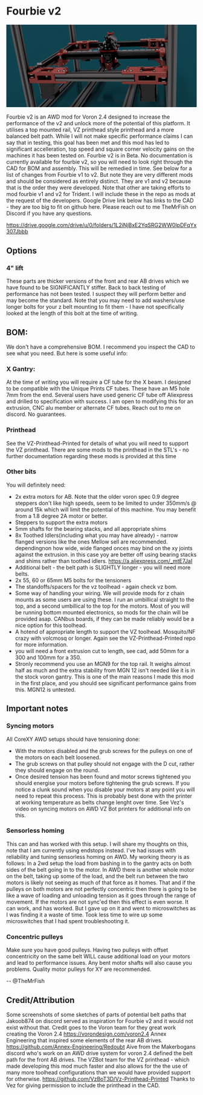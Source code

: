 # Fourbie v2

![Alt text](images/v2Render1.png)

Fourbie v2 is an AWD mod for Voron 2.4 designed to increase the performance of the v2 and unlock more of the potential of this platform. It utilises a top mounted rail, VZ printhead style printhead and a more balanced belt path. 
While I will not make specific performance claims I can say that in testing, this goal has been met and this mod has led to significant accelleration, top speed and square corner velocity gains on the machines it has been tested on. 
Fourbie v2 is in Beta. 
No documentation is currently available for fourbie v2, so you will need to look right through the CAD for BOM and assembly. This will be remedied in time. See below for a list of changes from Fourbie v1 to v2. But note they are very different mods and should be considered as entirely distinct. They are v1 and v2 because that is the order they were developed. Note that other are taking efforts to mod fourbie v1 and v2 for Trident. I will include these in the repo as mods at the request of the developers. 
Google Drive link below has links to the CAD - they are too big to fit on github here. Please reach out to me TheMrFish on Discord if you have any questions.

https://drive.google.com/drive/u/0/folders/1L2iNjBxE2YqSRG2WW0IpDFqYx307Jbbb

## Options

### 4" lift
These parts are thicker versions of the front and rear AB drives which we have found to be SIGNIFICANTLY stiffer. Back to back testing of performance has not been tested. I suspect they will perform better and may become the standard. Note that you may need to add washers/use longer bolts for your z belt mounting to fit them - I have not specifically looked at the length of this bolt at the time of writing. 

## BOM:
We don't have a comprehensive BOM. I recommend you inspect the CAD to see what you need. But here is some useful info:

### X Gantry:
At the time of writing you will require a CF tube for the X beam. I designed to be compatible with the Unique Prints CF tubes. These have an M5 hole 7mm from the end. Several users have used generic CF tube off Aliexpress and drilled to specification with success. I am open to modifying this for an extrusion, CNC alu member or alternate CF tubes. Reach out to me on discord. No guarantees.

### Printhead
See the VZ-Printhead-Printed for details of what you will need to support the VZ printhead. There are some mods to the printhead in the STL's - no further documentation regarding these mods is provided at this time

### Other bits
You will definitely need:
* 2x extra motors for AB. Note that the older voron spec 0.9 degree steppers don't like high speeds, seem to be limited to under 350mm/s @ around 15k which will limit the potential of this machine. You may benefit from a 1.8 degree 2A motor or better.
* Steppers to support the extra motors
* 5mm shafts for the bearing stacks, and all appropriate shims
* 8x Toothed Idlers(including what you may have already) - narrow flanged versions like the ones Mellow sell are recommended. dependingnon how wide, wide flanged onces may bind on the xy joints against the extrusion. in this case yoy are better off using bearing stacks and shims rather than toothed idlers. https://a.aliexpress.com/_mtE7JaI
* Additional belt - the belt path is SLIGHTLY longer - you will need more belts. 
* 2x 55, 60 or 65mm M5 bolts for the tensioners
* The standoffs/spacers for the vz toolhead - again check vz bom.
* Some way of handling your wiring. We will provide mods for z chain mounts as some users are using these. I run an umbillical straight to the top, and a second umbillical to the top for the motors. Most of you will be running bottom mounted electronics, so mods for the chain will be provided asap. CANbus boards, if they can be made reliably would be a nice option for this toolhead. 
* A hotend of appropriate length to support the VZ toolhead. Mosquito/NF crazy with volcmosq or longer. Again see the VZ-Printhead-Printed repo for more information.
* you will need a front extrusion cut to length, see cad, add 50mm for a 300 and 100mm for a 350.
* Stronly recommend you use an MGN9 for the top rail. It weighs almost half as much and the extra stability from MGN 12 isn't needed like it is in the stock voron gantry. This is one of the main reasons I made this mod in the first place, and you should see significant performance gains from this. MGN12 is untested. 


## Important notes

### Syncing motors
All CoreXY AWD setups should have tensioning done:
* With the motors disabled and the grub screws for the pulleys on one of the motors on each belt loosened. 
* The grub screws on that pulley should not engage with the D cut, rather they should engage on the round. 
* Once desired tension has been found and motor screws tightened you should energise your motors before tightening the grub screws.
If you notice a clunk sound when you disable your motors at any point you will need to repeat this process. This is probably best done with the printer at working temperature as belts change lenght over time. See Vez's video on syncing motors on AWD VZ Bot printers for additional info on this. 

### Sensorless homing
This can and has worked with this setup. I will share my thoughts on this, note that I am currently using endstops instead.
I've had issues with reliability and tuning sensorless homing on AWD.
My working theory is as follows:
In a 2wd setup the load from bashing in to the gantry acts on both sides of the belt going in to the motor. 
In AWD there is another whole motor on the belt, taking up some of the load, and the belt run between the two motors is likely not seeing as much of that force as it homes. 
That and if the pulleys on both motors are not perfectly concentric then there is going to be like a wave of loading and unloading tension as it goes through the range of movement. If the motors are not sync'ed then this effect is even worse. 
It can work, and has worked. But I gave up on it and went to microswitches as I was finding it a waste of time. Took less time to wire up some microswitches that I had spent troubleshooting it.

### Concentric pulleys
Make sure you have good pulleys. Having two pulleys with offset concentricity on the same belt WILL cause additional load on your motors and lead to performance issues. Any bent motor shafts will also cause you problems. Quality motor pulleys for XY are recommended.


-- @TheMrFish

## Credit/Attribution
Some screenshots of some sketches of parts of potential belt paths that Jakoob874 on discord served as inspiration for Fourbie v2 and it would not exist without that. 
Credit goes to the Voron team for they great work creating the Voron 2.4 https://vorondesign.com/voron2.4
Annex Engineering that inspired some elements of the rear AB drives.  https://github.com/Annex-Engineering/Redoubt
Aive from the Makerbogans discord who's work on an AWD drive system for voron 2.4 defined the belt path for the front AB drives. 
The VZBot team for the VZ printhead - which made developing this mod much faster and also allows for the the use of many more toolhead configurations than we would have provided support for otherwise. https://github.com/VzBoT3D/Vz-Printhead-Printed
Thanks to Vez for giving permission to include the printhead in the CAD. 




